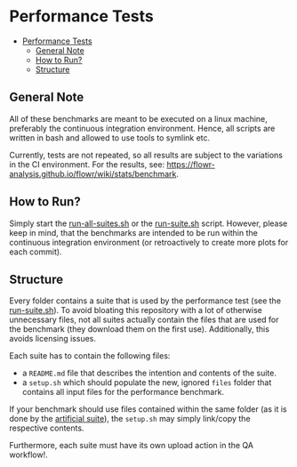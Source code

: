 # Performance Tests

<!-- TOC -->
- [Performance Tests](#performance-tests)
  - [General Note](#general-note)
  - [How to Run?](#how-to-run)
  - [Structure](#structure)
<!-- TOC -->

## General Note

All of these benchmarks are meant to be executed on a linux machine, preferably the continuous integration environment. Hence, all scripts are written in bash and allowed to use tools to symlink etc.

Currently, tests are not repeated, so all results are subject to the variations in the CI environment. For the results, see: <https://flowr-analysis.github.io/flowr/wiki/stats/benchmark>.

## How to Run?

Simply start the [run-all-suites.sh](run-all-suites.sh) or the [run-suite.sh](run-suite.sh) script. However, please keep in mind, that the benchmarks are intended to be run within the continuous integration environment (or retroactively to create more plots for each commit).


## Structure

Every folder contains a suite that is used by the performance test (see the [run-suite.sh](run-suite.sh)).
To avoid bloating this repository with a lot of otherwise unnecessary files, not all suites actually contain the files
that are used for the benchmark (they download them on the first use). Additionally, this avoids licensing issues.

Each suite has to contain the following files:

- a `README.md` file that describes the intention and contents of the suite.
- a `setup.sh` which should populate the new, ignored `files` folder that contains all input files for the performance benchmark.

If your benchmark should use files contained within the same folder (as it is done by the [artificial suite](suite-artificial)), the `setup.sh` may simply link/copy the respective contents.

Furthermore, each suite must have its own upload action in the QA workflow!.
